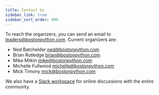 ```yaml
---
title: Contact Us
sidebar_link: true
sidebar_sort_order: 999
---
```


To reach the organizers, you can send an email to <leaders@bostonpython.com>.  Current organizers are:

- Ned Batchelder <ned@bostonpython.com>
- Brian Rutledge <brian@bostonpython.com>
- Mike Milkin <mike@bostonpython.com>
- Michelle Fullwood <michelle@bostonpython.com>
- Mick Timony <mick@bostonpython.com>

We also have a [Slack workspace](slack.md) for online discussions with the entire community.
